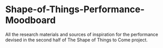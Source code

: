 # Shape-of-Things-Performance-Moodboard
All the research materials and sources of inspiration for the performance devised in the second half of The Shape of Things to Come project.
